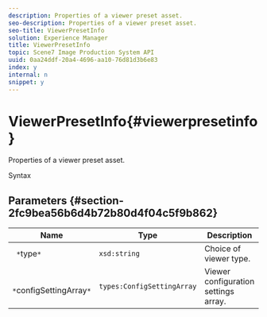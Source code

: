 ```yaml
---
description: Properties of a viewer preset asset.
seo-description: Properties of a viewer preset asset.
seo-title: ViewerPresetInfo
solution: Experience Manager
title: ViewerPresetInfo
topic: Scene7 Image Production System API
uuid: 0aa24ddf-20a4-4696-aa10-76d81d3b6e83
index: y
internal: n
snippet: y
---
```


# ViewerPresetInfo{#viewerpresetinfo}

Properties of a viewer preset asset.

 Syntax 

## Parameters {#section-2fc9bea56b6d4b72b80d4f04c5f9b862}

|  Name  | Type  | Description  |
|---|---|---|
|  ` *`type`*`  | `xsd:string`  | Choice of viewer type.  |
|  ` *`configSettingArray`*`  | `types:ConfigSettingArray`  | Viewer configuration settings array.  |

